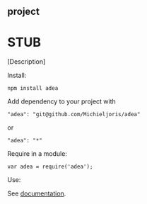 project
--------

# STUB

[Description]

Install:

    npm install adea
	
Add dependency to your project with

    "adea": "git@github.com/Michieljoris/adea"
	
or

	"adea": "*"

Require in a module:

    var adea = require('adea');

Use:

See [documentation](https://rawgithub.com/Michieljoris/adea/master/docs/adea.html).






